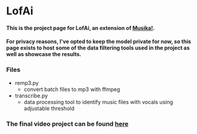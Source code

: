 # LofAi
#### This is the project page for LofAi, an extension of [Musika!](https://github.com/marcoppasini/musika). 

#### For privacy reasons, I've opted to keep the model private for now, so this page exists to host some of the data filtering tools used in the project as well as showcase the results.

### Files
* remp3.py
	* convert batch files to mp3 with ffmpeg
* transcribe.py
	* data processing tool to identify music files with vocals using adjustable threshold  


### The final video project can be found [here](https://www.youtube.com/watch?v=YpGc9_Q3QeE)
